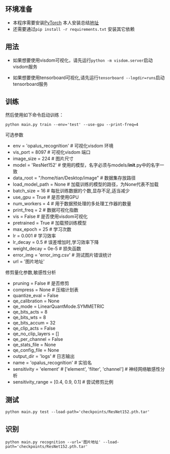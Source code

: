 ## 环境准备

- 本程序需要安装[PyTorch](https://pytorch.org/) 本人安装总结[地址](https://blog.csdn.net/qq_41654985/article/details/86599016)
- 还需要通过`pip install -r requirements.txt` 安装其它依赖

## 用法
- 如果想要使用visdom可视化，请先运行`python -m visdom.server`启动visdom服务

- 如果想要使用tensorboard可视化,请先运行`tensorboard --logdir=runs`启动tensorboard服务

## 训练
然后使用如下命令启动训练：

```
python main.py train --env='test' --use-gpu --print-freq=4
```
可选参数
- env = 'opalus_recognltion'  # 可视化visdom 环境
- vis_port = 8097  # 可视化visdom 端口
- image_size = 224  # 图片尺寸
- model = 'ResNet152'  # 使用的模型，名字必须与models/__init__.py中的名字一致
- data_root = "/home/tian/Desktop/image"  # 数据集存放路径
- load_model_path = None  # 加载训练的模型的路径，为None代表不加载
- batch_size = 16  # 每批训练数据的个数,显存不足,适当减少
- use_gpu = True  # 是否使用GPU
- num_workers = 4  # 用于数据预处理的多处理工作器的数量
- print_freq = 2  # 数据可视化指数
- vis = False  # 是否使用visdom可视化
- pretrained = True  # 加载预训练模型
- max_epoch = 25  # 学习次数
- lr = 0.001  # 学习效率
- lr_decay = 0.5  # 误差增加时,学习效率下降
- weight_decay = 0e-5  # 损失函数
- error_img = 'error_img.csv' # 测试图片错误统计
- url = '图片地址'

修剪量化参数,敏感性分析
- pruning = False  # 是否修剪
- compress = None  # 压缩计划表
- quantize_eval = False
- qe_calibration = None
- qe_mode = LinearQuantMode.SYMMETRIC
- qe_bits_acts = 8
- qe_bits_wts = 8
- qe_bits_accum = 32
- qe_clip_acts = False
- qe_no_clip_layers = []
- qe_per_channel = False
- qe_stats_file = None
- qe_config_file = None
- output_dir = 'logs'  # 日志输出
- name = 'opalus_recognltion'  # 实验名
- sensitivity = 'element'  # ['element', 'filter', 'channel']  # 神经网络敏感性分析
- sensitivity_range = [0.4, 0.9, 0.1]  # 尝试修剪比例

## 测试

```
python main.py test --load-path='checkpoints/ResNet152.pth.tar'
```

## 识别

```
python main.py recognition --url='图片地址' --load-path='checkpoints/ResNet152.pth.tar'
```
